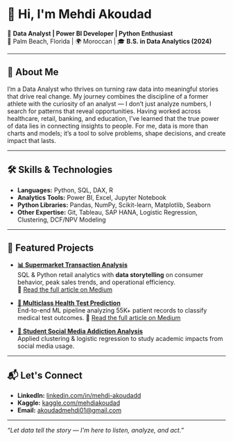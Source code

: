 # 👋 Hi, I'm **Mehdi Akoudad**  

🎯 **Data Analyst | Power BI Developer | Python Enthusiast**  
📍 Palm Beach, Florida | 🌍 Moroccan | 🎓 **B.S. in Data Analytics (2024)**  

---

## 🚀 About Me  

I’m a Data Analyst who thrives on turning raw data into meaningful stories that drive real change. My journey combines the discipline of a former athlete with the curiosity of an analyst — I don’t just analyze numbers, I search for patterns that reveal opportunities. Having worked across healthcare, retail, banking, and education, I’ve learned that the true power of data lies in connecting insights to people. For me, data is more than charts and models; it’s a tool to solve problems, shape decisions, and create impact that lasts.  

---

## 🛠️ Skills & Technologies  

- **Languages:** Python, SQL, DAX, R  
- **Analytics Tools:** Power BI, Excel, Jupyter Notebook  
- **Python Libraries:** Pandas, NumPy, Scikit-learn, Matplotlib, Seaborn  
- **Other Expertise:** Git, Tableau, SAP HANA, Logistic Regression, Clustering, DCF/NPV Modeling  

---

## 📌 Featured Projects  

- **[📊 Supermarket Transaction Analysis](https://github.com/mehdiakoudad/portofolio)**  
  SQL & Python retail analytics with **data storytelling** on consumer behavior, peak sales trends, and operational efficiency.  
  📄 [Read the full article on Medium](https://medium.com/@akoudadmehdi01/inside-the-checkout-what-a-year-of-supermarket-transactions-really-tells-us-ec1dfb653bff)  

- **[🔬 Multiclass Health Test Prediction](https://github.com/mehdiakoudad/portofolio)**  
  End-to-end ML pipeline analyzing 55K+ patient records to classify medical test outcomes.
   📄 [Read the full article on Medium](https://medium.com/@akoudadmehdi01/multiclass-health-test-prediction-with-machine-learning-3a1d92faf994)   

- **[📱 Student Social Media Addiction Analysis](https://github.com/mehdiakoudad/portofolio)**  
  Applied clustering & logistic regression to study academic impacts from social media usage.
  
---

## 📬 Let's Connect  

- **LinkedIn:** [linkedin.com/in/mehdi-akoudadd](https://www.linkedin.com/in/mehdi-akoudadd/)  
- **Kaggle:** [kaggle.com/mehdiakoudad](https://www.kaggle.com/mehdiakoudad)  
- **Email:** akoudadmehdi01@gmail.com  
---

_“Let data tell the story — I'm here to listen, analyze, and act.”_
